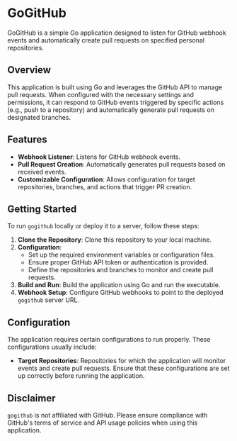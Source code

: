 # GoGitHub

GoGitHub is a simple Go application designed to listen for GitHub webhook events and automatically create pull requests on specified personal repositories.

## Overview

This application is built using Go and leverages the GitHub API to manage pull requests. When configured with the necessary settings and permissions, it can respond to GitHub events triggered by specific actions (e.g., push to a repository) and automatically generate pull requests on designated branches.

## Features

- **Webhook Listener**: Listens for GitHub webhook events.
- **Pull Request Creation**: Automatically generates pull requests based on received events.
- **Customizable Configuration**: Allows configuration for target repositories, branches, and actions that trigger PR creation.

## Getting Started

To run `gogithub` locally or deploy it to a server, follow these steps:

1. **Clone the Repository**: Clone this repository to your local machine.
2. **Configuration**:
   - Set up the required environment variables or configuration files.
   - Ensure proper GitHub API token or authentication is provided.
   - Define the repositories and branches to monitor and create pull requests.
3. **Build and Run**: Build the application using Go and run the executable.
4. **Webhook Setup**: Configure GitHub webhooks to point to the deployed `gogithub` server URL.

## Configuration

The application requires certain configurations to run properly. These configurations usually include:

- **Target Repositories**: Repositories for which the application will monitor events and create pull requests.
Ensure that these configurations are set up correctly before running the application.


## Disclaimer

`gogithub` is not affiliated with GitHub. Please ensure compliance with GitHub's terms of service and API usage policies when using this application.

